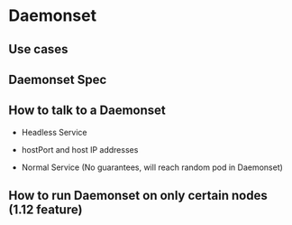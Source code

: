 # Daemonset

## Use cases

## Daemonset Spec

## How to talk to a Daemonset

- Headless Service

- hostPort and host IP addresses

- Normal Service (No guarantees, will reach random pod in Daemonset)

## How to run Daemonset on only certain nodes (1.12 feature)